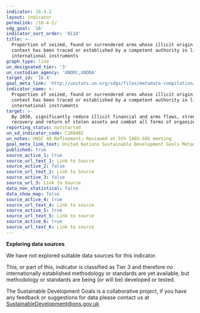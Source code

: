 ```yaml
---
indicator: 16.4.2
layout: indicator
permalink: /16-4-2/
sdg_goal: '16'
indicator_sort_order: '0110'
title: >-
  Proportion of seized, found or surrendered arms whose illicit origin or
  context has been traced or established by a competent authority in line with
  international instruments
graph_type: line
un_designated_tier: '3'
un_custodian_agency: 'UNODC,UNODA'
target_id: '16.4'
goal_meta_link: 'http://unstats.un.org/sdgs/files/metadata-compilation/Metadata-Goal-16.pdf'
indicator_name: >-
  Proportion of seized, found or surrendered arms whose illicit origin or
  context has been traced or established by a competent authority in line with
  international instruments
target: >-
  By 2030, significantly reduce illicit financial and arms flows, strengthen the
  recovery and return of stolen assets and combat all forms of organized crime
reporting_status: notstarted
un_sd_indicator_code: C160402
un_notes: UNSC 48 Refinement; Reviewed at 5th IAEG-SDG meeting
goal_meta_link_text: United Nations Sustainable Development Goals Metadata (pdf 1361kB)
published: true
source_active_1: true
source_url_text_1: Link to Source
source_active_2: false
source_url_text_2: Link to Source
source_active_3: false
source_url_3: Link to Source
data_non_statistical: false
data_show_map: false
source_active_4: true
source_url_text_4: Link to source
source_active_5: true
source_url_text_5: Link to source
source_active_6: true
source_url_text_6: Link to source
---
```

**Exploring data sources**

We have not explored suitable data sources for this indicator. 

This, or part of this, indicator is classified as Tier 3 and therefore no internationally established methodology or standards are yet available, but methodology or standards are being (or will be) developed or tested.

The Sustainable Development Goals is a collaborative project, if you have any feedback or suggestions for data please contact us at <SustainableDevelopment@ons.gov.uk>
